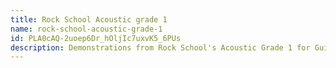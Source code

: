```yaml
---
title: Rock School Acoustic grade 1
name: rock-school-acoustic-grade-1
id: PLA0cAQ-2uoep6Dr_hOljIc7uxvK5_6PUs
description: Demonstrations from Rock School's Acoustic Grade 1 for Guitar
---
```

